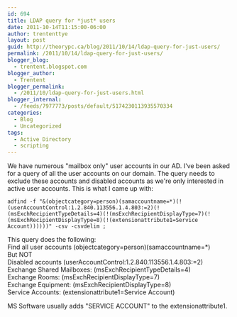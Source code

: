 ```yaml
---
id: 694
title: LDAP query for *just* users
date: 2011-10-14T11:15:00-06:00
author: trententtye
layout: post
guid: http://theorypc.ca/blog/2011/10/14/ldap-query-for-just-users/
permalink: /2011/10/14/ldap-query-for-just-users/
blogger_blog:
  - trentent.blogspot.com
blogger_author:
  - Trentent
blogger_permalink:
  - /2011/10/ldap-query-for-just-users.html
blogger_internal:
  - /feeds/7977773/posts/default/5174230113935570334
categories:
  - Blog
  - Uncategorized
tags:
  - Active Directory
  - scripting
---
```

We have numerous "mailbox only" user accounts in our AD. I've been asked for a query of all the user accounts on our domain. The query needs to exclude these accounts and disabled accounts as we're only interested in active user accounts. This is what I came up with:

```shell
adfind -f "&(objectcategory=person)(samaccountname=*)(!(userAccountControl:1.2.840.113556.1.4.803:=2)(!(msExchRecipientTypeDetails=4)(!(msExchRecipientDisplayType=7)(!(msExchRecipientDisplayType=8)(!(extensionattribute1=Service Account))))))" -csv -csvdelim ;
```

This query does the following:  
Find all user accounts (objectcategory=person)(samaccountname=*)  
But NOT  
Disabled accounts (userAccountControl:1.2.840.113556.1.4.803:=2)  
Exchange Shared Mailboxes: (msExchRecipientTypeDetails=4)  
Exchange Rooms: (msExchRecipientDisplayType=7)  
Exchange Equipment: (msExchRecipientDisplayType=8)  
Service Accounts: (extensionattribute1=Service Account)

MS Software usually adds "SERVICE ACCOUNT" to the extensionattribute1.

<!-- AddThis Advanced Settings generic via filter on the_content -->

<!-- AddThis Share Buttons generic via filter on the_content -->